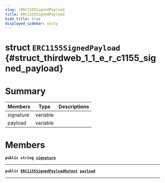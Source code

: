 ```yaml
---
slug: /ERC1155SignedPayload
title: ERC1155SignedPayload
hide_title: true
displayed_sidebar: unity
---
```


# struct `ERC1155SignedPayload` {#struct_thirdweb_1_1_e_r_c1155_signed_payload}

# Summary

| Members   | Type     | Descriptions |
| --------- | -------- | ------------ |
| signature | variable |              |
| payload   | variable |              |

# Members

**`public string `[`signature`](#struct_thirdweb_1_1_e_r_c1155_signed_payload_1acc152f2a3fc4ef5a635b2fc801ba0977)**

---

**`public `[`ERC1155SignedPayloadOutput`](docs/unity/ERC1155SignedPayloadOutput.md#struct_thirdweb_1_1_e_r_c1155_signed_payload_output)` `[`payload`](#struct_thirdweb_1_1_e_r_c1155_signed_payload_1ae19c326f907a3d7ca0bfa583b359e081)**

---
